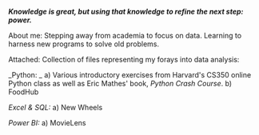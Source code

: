 _**Knowledge is great, but using that knowledge to refine the next step: power.**_

About me: Stepping away from academia to focus on data. Learning to harness new programs to solve old problems.

Attached:
Collection of files representing my forays into data analysis:

  _Python: _
    a) Various introductory exercises from Harvard's CS350 online Python class as well as Eric Mathes' book, _Python Crash Course_.
    b) FoodHub

  _Excel & SQL:_
    a) New Wheels

  _Power BI:_
    a) MovieLens

